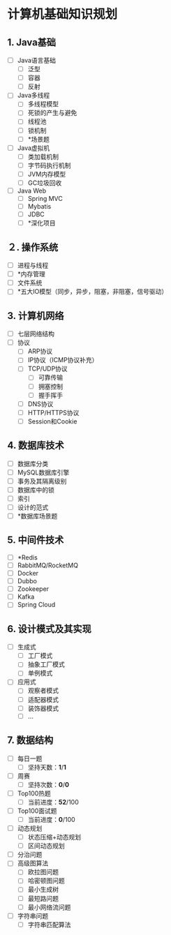 # 计算机基础知识规划

## 1. Java基础

- [ ] Java语言基础
  - [ ] 泛型
  - [ ] 容器
  - [ ] 反射
- [ ] Java多线程
  - [ ] 多线程模型
  - [ ] 死锁的产生与避免
  - [ ] 线程池
  - [ ] 锁机制
  - [ ] *场景题
- [ ] Java虚拟机
  - [ ] 类加载机制
  - [ ] 字节码执行机制
  - [ ] JVM内存模型
  - [ ] GC垃圾回收
- [ ] Java Web
  - [ ] Spring MVC
  - [ ] Mybatis
  - [ ] JDBC
  - [ ] *深化项目

## ２. 操作系统

- [ ] 进程与线程
- [ ] *内存管理
- [ ] 文件系统
- [ ] *五大IO模型（同步，异步，阻塞，非阻塞，信号驱动）

## 3. 计算机网络

- [ ] 七层网络结构
- [ ] 协议
  - [ ] ARP协议
  - [ ] IP协议（ICMP协议补充）
  - [ ] TCP/UDP协议
    - [ ] 可靠传输
    - [ ] 拥塞控制
    - [ ] 握手挥手
  - [ ] DNS协议
  - [ ] HTTP/HTTPS协议
  - [ ] Session和Cookie

## 4. 数据库技术

- [ ] 数据库分类
- [ ] MySQL数据库引擎
- [ ] 事务及其隔离级别
- [ ] 数据库中的锁
- [ ] 索引
- [ ] 设计的范式
- [ ] *数据库场景题

## 5. 中间件技术

- [ ] *Redis
- [ ] RabbitMQ/RocketMQ
- [ ] Docker
- [ ] Dubbo
- [ ] Zookeeper
- [ ] Kafka
- [ ] Spring Cloud

## 6. 设计模式及其实现

- [ ] 生成式
  - [ ] 工厂模式
  - [ ] 抽象工厂模式
  - [ ] 单例模式
- [ ] 应用式
  - [ ] 观察者模式
  - [ ] 适配器模式
  - [ ] 装饰器模式
  - [ ] ...

## 7. 数据结构

- [ ] 每日一题
  - [ ] 坚持天数：**1**/**1**

- [ ] 周赛
  - [ ] 坚持次数：**0**/**0**
- [ ] Top100热题
  - [ ] 当前进度：**52**/100
- [ ] Top100面试题
  - [ ] 当前进度：**0**/100
- [ ] 动态规划
  - [ ] 状态压缩+动态规划
  - [ ] 区间动态规划
- [ ] 分治问题
- [ ] 高级图算法
  - [ ] 欧拉图问题
  - [ ] 哈密顿图问题
  - [ ] 最小生成树
  - [ ] 最短路问题
  - [ ] 最小网络流问题

- [ ] 字符串问题
  - [ ] 字符串匹配算法
